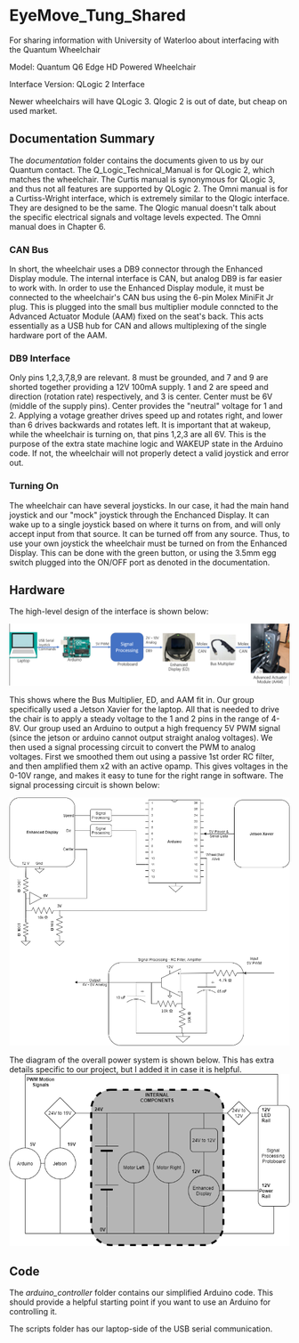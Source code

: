 # EyeMove_Tung_Shared
For sharing information with University of Waterloo about interfacing with the Quantum Wheelchair

Model: Quantum Q6 Edge HD Powered Wheelchair

Interface Version: QLogic 2 Interface

Newer wheelchairs will have QLogic 3. Qlogic 2 is out of date, but cheap on used market.

## Documentation Summary

The _documentation_ folder contains the documents given to us by our Quantum contact.
The Q_Logic_Technical_Manual is for QLogic 2, which matches the wheelchair.
The Curtis manual is synonymous for QLogic 3, and thus not all features are supported by QLogic 2.
The Omni manual is for a Curtiss-Wright interface, which is extremely similar to the Qlogic interface.
They are designed to be the same. 
The Qlogic manual doesn't talk about the specific electrical signals and voltage levels expected.
The Omni manual does in Chapter 6.

### CAN Bus
In short, the wheelchair uses a DB9 connector through the Enhanced Display module.
The internal interface is CAN, but analog DB9 is far easier to work with.
In order to use the Enhanced Display module, it must be connected to the wheelchair's CAN bus using the 6-pin Molex MiniFit Jr plug.
This is plugged into the small bus multiplier module conncted to the Advanced Actuator Module (AAM) fixed on the seat's back.
This acts essentially as a USB hub for CAN and allows multiplexing of the single hardware port of the AAM. 

### DB9 Interface
Only pins 1,2,3,7,8,9 are relevant.
8 must be grounded, and 7 and 9 are shorted together providing a 12V 100mA supply.
1 and 2 are speed and direction (rotation rate) respectively, and 3 is center.
Center must be 6V (middle of the supply pins).
Center provides the "neutral" voltage for 1 and 2.
Applying a votage greather drives speed up and rotates right, and lower than 6 drives backwards and rotates left.
It is important that at wakeup, while the wheelchair is turning on, that pins 1,2,3 are all 6V. 
This is the purpose of the extra state machine logic and WAKEUP state in the Arduino code.
If not, the wheelchair will not properly detect a valid joystick and error out.

### Turning On
The wheelchair can have several joysticks. In our case, it had the main hand joystick and our "mock" joystick through the Enchanced Display.
It can wake up to a single joystick based on where it turns on from, and will only accept input from that source.
It can be turned off from any source.
Thus, to use your own joystick the wheelchair must be turned on from the Enhanced Display. 
This can be done with the green button, or using the 3.5mm egg switch plugged into the ON/OFF port as denoted in the documentation.


## Hardware

The high-level design of the interface is shown below:

![Interface](interface_pipeline.png)

This shows where the Bus Multiplier, ED, and AAM fit in. 
Our group specifically used a Jetson Xavier for the laptop.
All that is needed to drive the chair is to apply a steady voltage to the 1 and 2 pins in the range of 4-8V.
Our group used an Arduino to output a high frequency 5V PWM signal (since the jetson or arduino cannot output straight analog voltages).
We then used a signal processing circuit to convert the PWM to analog voltages.
First we smoothed them out using a passive 1st order RC filter, and then amplified them x2 with an active opamp. 
This gives voltages in the 0-10V range, and makes it easy to tune for the right range in software.
The signal processing circuit is shown below:

![Signal Processing](basic_circuit.png)


The diagram of the overall power system is shown below. This has extra details specific to our project, but I added it in case it is helpful.
![Main Electrical](main_electrical.png)



## Code

The _arduino\_controller_ folder contains our simplified Arduino code. 
This should provide a helpful starting point if you want to use an Arduino for controlling it.

The scripts folder has our laptop-side of the USB serial communication.


